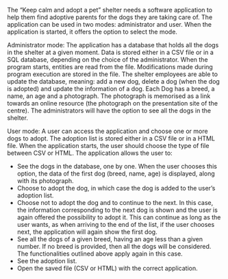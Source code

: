 The “Keep calm and adopt a pet” shelter needs a software application to help them find adoptive parents for the dogs they are taking care of. The application can be used in two modes: administrator and user. When the application is started, it offers the option to select the mode.

Administrator mode: 
  The application has a database that holds all the dogs in the shelter at a given moment. Data is stored either in a CSV file or in a SQL database, depending on the choice of the administrator. When the program starts, entities are read from the file. Modifications made during program execution are stored in the file. The shelter employees are able to update the database, meaning: add a new dog, delete a dog (when the dog is adopted) and update the information of a dog. Each Dog has a breed, a name, an age and a photograph. The photograph is memorised as a link towards an online resource (the photograph on the presentation site of the centre). The administrators will have the option to see all the dogs in the shelter.
  
User mode: A user can access the application and choose one or more dogs to adopt. The adoption list is stored either in a CSV file or in a HTML file. When the application starts, the user should choose the type of file between CSV or HTML. The application allows the user to:
  - See the dogs in the database, one by one. When the user chooses this option, the data of the first dog (breed, name, age) is displayed, along with its photograph.
  - Choose to adopt the dog, in which case the dog is added to the user’s adoption list.
  - Choose not to adopt the dog and to continue to the next. In this case, the information corresponding to the next dog is shown and the user is again offered the possibility to adopt it. This can continue as long as the user wants, as when arriving to the end of the list, if the user chooses next, the application will again show the first dog.
  - See all the dogs of a given breed, having an age less than a given number. If no breed is provided, then all the dogs will be considered. The functionalities outlined above   apply again in this case.
  - See the adoption list.
  - Open the saved file (CSV or HTML) with the correct application.
